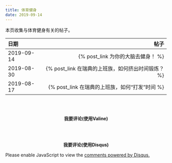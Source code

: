 ```yaml
---
title: 体育健身
date: 2019-09-14
---
```


本页收集与体育健身有关的帖子。

| 日期 | 帖子 |
| :------ | ------: |
| 2019-09-14 | {% post_link 为你的大脑去健身！ %} |
| 2019-08-30 | {% post_link 在瑞典的上班族，如何挤出时间锻炼？ %} |
| 2019-08-17 | {% post_link 在瑞典的上班族，如何“打发”时间 %} |

<br/><br/>

**<center>我要评论(使用Valine)</center>**
<script src='//unpkg.com/valine/dist/Valine.min.js'></script>
<div id="vcomments"></div>
<script>
    new Valine({
        el: '#vcomments',
        appId: 'grU7XIKPtRS7nTbfXw8AA5fF-gzGzoHsz',
        appKey: 'bTUquNUVAFQq4eRqG4aRMdb4'
    })
</script>

<br/><br/>
  
**<center>我要评论(使用Disqus)</center>**
<div id="disqus_thread"></div>
<script>
    /**
    *  RECOMMENDED CONFIGURATION VARIABLES: EDIT AND UNCOMMENT THE SECTION BELOW TO INSERT DYNAMIC VALUES FROM YOUR PLATFORM OR CMS.
    *  LEARN WHY DEFINING THESE VARIABLES IS IMPORTANT: https://disqus.com/admin/universalcode/#configuration-variables    */
	var disqus_config = function () {
		this.page.url = 'https://zhouhaijun.com/体育健身';  // Replace PAGE_URL with your page's canonical URL variable
		this.page.identifier = '/体育健身'; // Replace PAGE_IDENTIFIER with your page's unique identifier variable
    };
	
    (function() { // DON'T EDIT BELOW THIS LINE
    var d = document, s = d.createElement('script');
    s.src = 'https://zhouhaijun-com.disqus.com/embed.js';
    s.setAttribute('data-timestamp', +new Date());
    (d.head || d.body).appendChild(s);
    })();
</script>
<noscript>Please enable JavaScript to view the <a href="https://disqus.com/?ref_noscript">comments powered by Disqus.</a></noscript>

